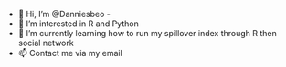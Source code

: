 - 👋 Hi, I’m @Danniesbeo - 
- 👀 I’m interested in R and Python
- 🌱 I’m currently learning how to run my spillover index through R then social network 
- 📫 Contact me via my email

<!---
Danniesbeo/Danniesbeo is a ✨ special ✨ repository because its `README.md` (this file) appears on your GitHub profile.
You can click the Preview link to take a look at your changes.
--->
